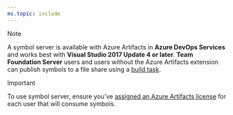 ```yaml
---
ms.topic: include
---
```


> [!NOTE]
> A symbol server is available with Azure Artifacts in **Azure DevOps Services** and works best with **Visual Studio 2017 Update 4 or later**. **Team Foundation Server** users and users without the Azure Artifacts extension can publish symbols to a file share using a [build task](/azure/devops/pipelines/tasks/build/index-sources-publish-symbols).

> [!IMPORTANT]
> To use symbol server, ensure you've [assigned an Azure Artifacts license](../license-azure-artifacts.md) for each user that will consume symbols.
